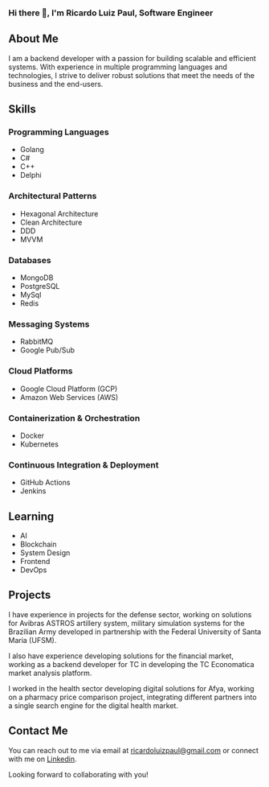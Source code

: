 ### Hi there 👋, I'm Ricardo Luiz Paul, Software Engineer

## About Me

I am a backend developer with a passion for building scalable and efficient systems. With experience in multiple programming languages and technologies, I strive to deliver robust solutions that meet the needs of the business and the end-users.

## Skills

### Programming Languages
- Golang
- C#
- C++
- Delphi
  
### Architectural Patterns
- Hexagonal Architecture
- Clean Architecture
- DDD
- MVVM

### Databases
- MongoDB
- PostgreSQL
- MySql
- Redis

### Messaging Systems
- RabbitMQ
- Google Pub/Sub

### Cloud Platforms
- Google Cloud Platform (GCP)
- Amazon Web Services (AWS)

### Containerization & Orchestration
- Docker
- Kubernetes

### Continuous Integration & Deployment
- GitHub Actions
- Jenkins

## Learning
- AI
- Blockchain
- System Design
- Frontend
- DevOps

## Projects

I have experience in projects for the defense sector, working on solutions for Avibras ASTROS artillery system, military simulation systems for the Brazilian Army developed in partnership with the Federal University of Santa Maria (UFSM).

I also have experience developing solutions for the financial market, working as a backend developer for TC in developing the TC Economatica market analysis platform.

I worked in the health sector developing digital solutions for Afya, working on a pharmacy price comparison project, integrating different partners into a single search engine for the digital health market.

## Contact Me

You can reach out to me via email at [ricardoluizpaul@gmail.com](mailto:ricardoluizpaul@gmail.com) or connect with me on [Linkedin](https://www.linkedin.com/in/ricardoluizpaul/).

Looking forward to collaborating with you!

